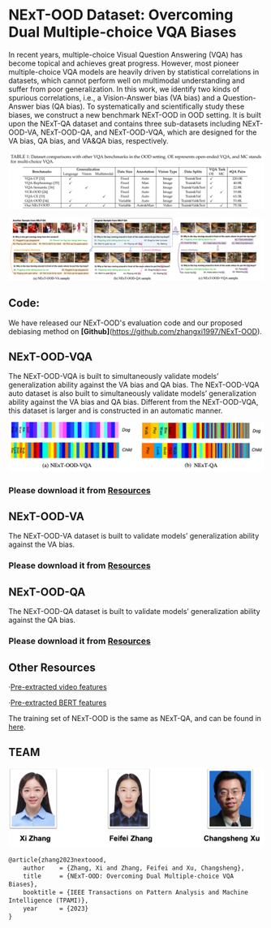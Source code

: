 # NExT-OOD Dataset: Overcoming Dual Multiple-choice VQA Biases

In recent years, multiple-choice Visual Question Answering (VQA) has become topical and achieves great progress. However, most pioneer multiple-choice VQA models are heavily driven by statistical correlations in datasets, which cannot perform well on multimodal understanding and suffer from poor generalization. In this work, we identify two kinds of spurious correlations, i.e., a Vision-Answer bias (VA bias) and a Question-Answer bias (QA bias). To systematically and scientifically study these biases, we construct a new benchmark NExT-OOD in OOD setting. It is built upon the NExT-QA dataset and contains three sub-datasets including NExT-OOD-VA, NExT-OOD-QA, and NExT-OOD-VQA, which are designed for the VA bias, QA bias, and VA&QA bias, respectively.


![img](table.png)

![img](sample.png)


## Code: 
We have released our NExT-OOD's evaluation code and our proposed debiasing method on **[Github]**(https://github.com/zhangxi1997/NExT-OOD).

## NExT-OOD-VQA
The NExT-OOD-VQA is built to simultaneously validate models’ generalization ability against the VA bias and QA bias.
The NExT-OOD-VQA auto dataset is also built to simultaneously validate models’ generalization ability against the VA bias and QA bias. Different from the NExT-OOD-VQA, this dataset is larger and is constructed in an automatic manner.

![img](distribution.png)

### Please download it from [Resources](https://drive.google.com/drive/folders/1As-cD-jE_S9j1Pk_CbUmKMAHFKPlLrZJ?usp=sharing)

## NExT-OOD-VA
The NExT-OOD-VA dataset is built to validate models’ generalization ability against the VA bias.

### Please download it from [Resources](https://drive.google.com/drive/folders/1set0QRbQcDYcEBRyTDyLNI9GrDhF2meT?usp=sharing)

## NExT-OOD-QA
The NExT-OOD-QA dataset is built to validate models’ generalization ability against the QA bias.

### Please download it from [Resources](https://drive.google.com/drive/folders/18CNV5M2awf6pKSkjKQ2wA0NFfr1uor3Q?usp=sharing)

## Other Resources

·[Pre-extracted video features](https://drive.google.com/file/d/1rS5X_t_VSDF4uP3HL1gPQ0ZgWIEuglgk/view?usp=sharing)

·[Pre-extracted BERT features](https://drive.google.com/file/d/11C7ANtHlP6szJmoJ2Z9x2VAHdFgASMDI/view?usp=sharing)

The training set of NExT-OOD is the same as NExT-QA, and can be found in [here](https://drive.google.com/drive/folders/1iLiKq_U_11E2tUJQouPS_MT_RAJbUF5q?usp=sharing).

## TEAM
![img](team2.png)

```
@article{zhang2023nextoood,
    author    = {Zhang, Xi and Zhang, Feifei and Xu, Changsheng},
    title     = {NExT-OOD: Overcoming Dual Multiple-choice VQA Biases},
    booktitle = {IEEE Transactions on Pattern Analysis and Machine Intelligence (TPAMI)},
    year      = {2023}
}
```




